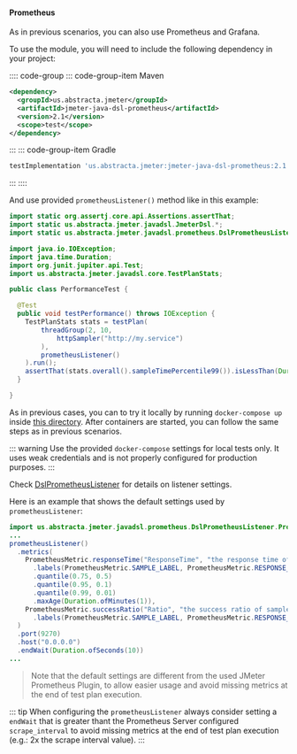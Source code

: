 #### Prometheus

As in previous scenarios, you can also use Prometheus and Grafana.

To use the module, you will need to include the following dependency in your project:

:::: code-group
::: code-group-item Maven
```xml
<dependency>
  <groupId>us.abstracta.jmeter</groupId>
  <artifactId>jmeter-java-dsl-prometheus</artifactId>
  <version>2.1</version>
  <scope>test</scope>
</dependency>
```
:::
::: code-group-item Gradle
```groovy
testImplementation 'us.abstracta.jmeter:jmeter-java-dsl-prometheus:2.1'
```
:::
::::

And use provided `prometheusListener()` method like in this example:

```java
import static org.assertj.core.api.Assertions.assertThat;
import static us.abstracta.jmeter.javadsl.JmeterDsl.*;
import static us.abstracta.jmeter.javadsl.prometheus.DslPrometheusListener.*;

import java.io.IOException;
import java.time.Duration;
import org.junit.jupiter.api.Test;
import us.abstracta.jmeter.javadsl.core.TestPlanStats;

public class PerformanceTest {

  @Test
  public void testPerformance() throws IOException {
    TestPlanStats stats = testPlan(
        threadGroup(2, 10,
            httpSampler("http://my.service")
        ),
        prometheusListener()
    ).run();
    assertThat(stats.overall().sampleTimePercentile99()).isLessThan(Duration.ofSeconds(5));
  }

}
```

As in previous cases, you can to try it locally by running `docker-compose up` inside [this directory](/docs/guide/reporting/real-time/prometheus). After containers are started, you can follow the same steps as in previous scenarios.

::: warning
Use the provided `docker-compose` settings for local tests only. It uses weak credentials and is not properly configured for production purposes.
:::

Check [DslPrometheusListener](/jmeter-java-dsl-prometheus/src/main/java/us/abstracta/jmeter/javadsl/prometheus/DslPrometheusListener.java) for details on listener settings.

Here is an example that shows the default settings used by `prometheusListener`:

```java
import us.abstracta.jmeter.javadsl.prometheus.DslPrometheusListener.PrometheusMetric;
...
prometheusListener()
  .metrics(
    PrometheusMetric.responseTime("ResponseTime", "the response time of samplers")
      .labels(PrometheusMetric.SAMPLE_LABEL, PrometheusMetric.RESPONSE_CODE)
      .quantile(0.75, 0.5)
      .quantile(0.95, 0.1)
      .quantile(0.99, 0.01)
      .maxAge(Duration.ofMinutes(1)),
    PrometheusMetric.successRatio("Ratio", "the success ratio of samplers")
      .labels(PrometheusMetric.SAMPLE_LABEL, PrometheusMetric.RESPONSE_CODE)
  )
  .port(9270)
  .host("0.0.0.0")
  .endWait(Duration.ofSeconds(10))
...
```
> Note that the default settings are different from the used JMeter Prometheus Plugin, to allow easier usage and avoid missing metrics at the end of test plan execution.

::: tip
When configuring the `prometheusListener` always consider setting a `endWait` that is greater thant the Prometheus Server configured `scrape_interval` to avoid missing metrics at the end of test plan execution (e.g.: 2x the scrape interval value).
:::

